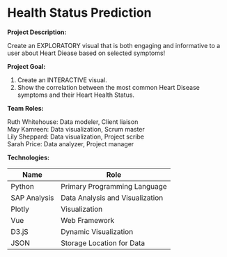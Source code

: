 # Health Status Prediction

**Project Description:**<br/>

Create an EXPLORATORY visual that is both engaging and informative to a user about Heart Diease based on selected symptoms!

**Project Goal:**<br/>

1. Create an INTERACTIVE visual.
2. Show the correlation between the most common Heart Disease symptoms and their Heart Health Status. 
  
**Team Roles:**<br/>

Ruth Whitehouse: Data modeler, Client liaison<br/>
May Kamreen: Data visualization, Scrum master<br/>
Lily Sheppard: Data visualization, Project scribe<br/>
Sarah Price: Data analyzer, Project manager<br/>

**Technologies:**<br/>

| Name           | Role                                     |
| -----------    | ------------------------------           |
| Python         | Primary Programming Language             |
| SAP Analysis   | Data Analysis and Visualization          |
| Plotly         | Visualization                            |
| Vue            | Web Framework                            |
| D3.jS          | Dynamic Visualization                    |
| JSON           | Storage Location for Data                |
